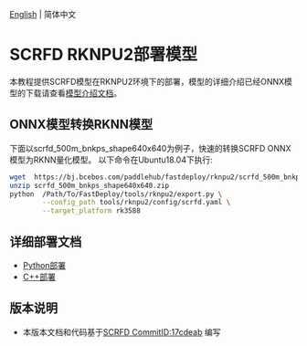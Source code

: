 [English](README.md) | 简体中文
# SCRFD RKNPU2部署模型

本教程提供SCRFD模型在RKNPU2环境下的部署，模型的详细介绍已经ONNX模型的下载请查看[模型介绍文档](../README.md)。

## ONNX模型转换RKNN模型

下面以scrfd_500m_bnkps_shape640x640为例子，快速的转换SCRFD ONNX模型为RKNN量化模型。 以下命令在Ubuntu18.04下执行:
```bash
wget  https://bj.bcebos.com/paddlehub/fastdeploy/rknpu2/scrfd_500m_bnkps_shape640x640.zip
unzip scrfd_500m_bnkps_shape640x640.zip
python  /Path/To/FastDeploy/tools/rknpu2/export.py \
        --config_path tools/rknpu2/config/scrfd.yaml \
        --target_platform rk3588
```



## 详细部署文档

- [Python部署](python/README.md)
- [C++部署](cpp/README.md)


## 版本说明

- 本版本文档和代码基于[SCRFD CommitID:17cdeab](https://github.com/deepinsight/insightface/tree/17cdeab12a35efcebc2660453a8cbeae96e20950) 编写
